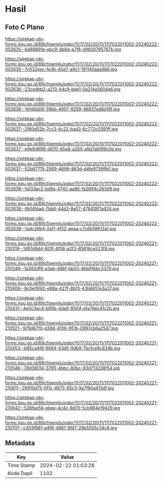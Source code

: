 # Hasil

## Foto C Plano

https://sirekap-obj-formc.kpu.go.id/89cf/pemilu/pdpr/11/17/02/20/11/1117022011002-20240222-002635--6d89891e-ebc9-4b6d-a7f8-d9830795787b.jpg

https://sirekap-obj-formc.kpu.go.id/89cf/pemilu/pdpr/11/17/02/20/11/1117022011002-20240222-002635--7c632eec-fe3b-45d7-a9c1-161145ada9b6.jpg

https://sirekap-obj-formc.kpu.go.id/89cf/pemilu/pdpr/11/17/02/20/11/1117022011002-20240222-002636--23cedbb2-a213-44c9-beb1-0a214e5604e6.jpg

https://sirekap-obj-formc.kpu.go.id/89cf/pemilu/pdpr/11/17/02/20/11/1117022011002-20240222-002636--1bfd6d09-39bb-4957-8259-46837ed8d19f.jpg

https://sirekap-obj-formc.kpu.go.id/89cf/pemilu/pdpr/11/17/02/20/11/1117022011002-20240222-002637--2f80d52b-7cc3-4c22-bad3-6c772c0391ff.jpg

https://sirekap-obj-formc.kpu.go.id/89cf/pemilu/pdpr/11/17/02/20/11/1117022011002-20240222-002637--e9e6d699-d670-45e8-a350-a9d7abf99c0e.jpg

https://sirekap-obj-formc.kpu.go.id/89cf/pemilu/pdpr/11/17/02/20/11/1117022011002-20240222-002637--52b67715-2569-4699-863d-d4fe9739ffb1.jpg

https://sirekap-obj-formc.kpu.go.id/89cf/pemilu/pdpr/11/17/02/20/11/1117022011002-20240222-002638--fa133ac2-bd9a-4742-aa90-fe2694c283d9.jpg

https://sirekap-obj-formc.kpu.go.id/89cf/pemilu/pdpr/11/17/02/20/11/1117022011002-20240222-002638--9b14fda4-7bb6-44d3-8a57-478418f7a924.jpg

https://sirekap-obj-formc.kpu.go.id/89cf/pemilu/pdpr/11/17/02/20/11/1117022011002-20240222-002639--1adc26b4-2a11-4f52-aeaa-c7c6b58612a1.jpg

https://sirekap-obj-formc.kpu.go.id/89cf/pemilu/pdpr/11/17/02/20/11/1117022011002-20240221-210318--1d97d8d4-801f-4f06-a2f3-85816ce523f8.jpg

https://sirekap-obj-formc.kpu.go.id/89cf/pemilu/pdpr/11/17/02/20/11/1117022011002-20240221-210349--1a382df6-a3ab-48bf-bb03-4bb91bbc3379.jpg

https://sirekap-obj-formc.kpu.go.id/89cf/pemilu/pdpr/11/17/02/20/11/1117022011002-20240221-210408--9c0e0692-e88a-427f-8b13-43b6651e3a37.jpg

https://sirekap-obj-formc.kpu.go.id/89cf/pemilu/pdpr/11/17/02/20/11/1117022011002-20240221-210431--4e0c3ec4-b95b-4da9-8504-efa76ec41c2b.jpg

https://sirekap-obj-formc.kpu.go.id/89cf/pemilu/pdpr/11/17/02/20/11/1117022011002-20240221-210521--979d67f0-d398-4106-951b-0997cb6a2547.jpg

https://sirekap-obj-formc.kpu.go.id/89cf/pemilu/pdpr/11/17/02/20/11/1117022011002-20240221-210453--b95ca4f8-6664-43d5-9db9-7bcfce8c834b.jpg

https://sirekap-obj-formc.kpu.go.id/89cf/pemilu/pdpr/11/17/02/20/11/1117022011002-20240221-210546--78d38014-3795-4bbc-80bc-93d713238f54.jpg

https://sirekap-obj-formc.kpu.go.id/89cf/pemilu/pdpr/11/17/02/20/11/1117022011002-20240221-210611--26910d75-0f1c-4675-85c3-9a7f60a413df.jpg

https://sirekap-obj-formc.kpu.go.id/89cf/pemilu/pdpr/11/17/02/20/11/1117022011002-20240221-210642--536fae56-ebee-4c4c-9d70-5cb984e19429.jpg

https://sirekap-obj-formc.kpu.go.id/89cf/pemilu/pdpr/11/17/02/20/11/1117022011002-20240221-210707--c303f661-e4f8-4861-9f47-29b5555c34c8.jpg


## Metadata

| Key        | Value               |
| ---------- | ------------------- |
| Time Stamp | 2024-02-22 01:03:26 |
| Kode Dapil | 1102                |



